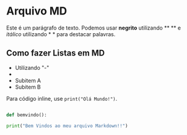 # Arquivo MD

Este é um parágrafo de texto. Podemos usar **negrito** utilizando ** ** e *itálico* utilizando * * para destacar palavras.

## Como fazer Listas em MD

- Utilizando "-"
-
- Subitem A
- Subitem B

Para código inline, use `print("Olá Mundo!")`.

```python

def bemvindo():

print("Bem Vindos ao meu arquivo Markdown!!")
